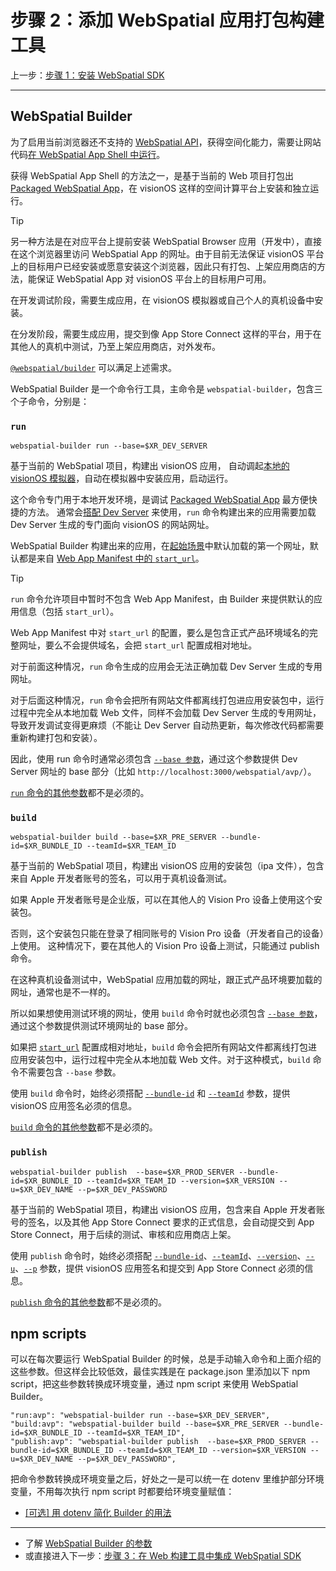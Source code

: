 
# 步骤 2：添加 WebSpatial 应用打包构建工具

上一步：[步骤 1：安装 WebSpatial SDK](step-1-install-the-webspatial-sdk.md)

---

## WebSpatial Builder

为了启用当前浏览器还不支持的 [WebSpatial API]()，获得空间化能力，需要让网站代码[在 WebSpatial App Shell 中运行]()。

获得 WebSpatial App Shell 的方法之一，是基于当前的 Web 项目打包出 [Packaged WebSpatial App]()，在 visionOS 这样的空间计算平台上安装和独立运行。

> [!TIP]
> 另一种方法是在对应平台上提前安装 WebSpatial Browser 应用（开发中），直接在这个浏览器里访问 WebSpatial App 的网址。由于目前无法保证 visionOS 平台上的目标用户已经安装或愿意安装这个浏览器，因此只有打包、上架应用商店的方法，能保证 WebSpatial App 对 visionOS 平台上的目标用户可用。

在开发调试阶段，需要生成应用，在  visionOS 模拟器或自己个人的真机设备中安装。

在分发阶段，需要生成应用，提交到像 App Store Connect 这样的平台，用于在其他人的真机中测试，乃至上架应用商店，对外发布。

[`@webspatial/builder`]() 可以满足上述需求。

WebSpatial Builder 是一个命令行工具，主命令是 `webspatial-builder`，包含三个子命令，分别是：

### `run`

```shell
webspatial-builder run --base=$XR_DEV_SERVER
```

基于当前的 WebSpatial 项目，构建出 visionOS 应用， 自动调起[本地的 visionOS 模拟器]()，自动在模拟器中安装应用，启动运行。

这个命令专门用于本地开发环境，是调试 [Packaged WebSpatial App]() 最方便快捷的方法。
通常会[搭配 Dev Server]() 来使用，`run` 命令构建出来的应用需要加载 Dev Server 生成的专门面向 visionOS 的网站网址。

WebSpatial Builder 构建出来的应用，在[起始场景]()中默认加载的第一个网址，默认都是来自 [Web App Manifest 中的 `start_url`]()。

> [!TIP]
> `run` 命令允许项目中暂时不包含 Web App Manifest，由 Builder 来提供默认的应用信息（包括 `start_url`）。

Web App Manifest 中对 `start_url` 的配置，要么是包含正式产品环境域名的完整网址，要么不会提供域名，会把 `start_url` 配置成相对地址。

对于前面这种情况，`run` 命令生成的应用会无法正确加载 Dev Server 生成的专用网址。

对于后面这种情况，`run` 命令会把所有网站文件都离线打包进应用安装包中，运行过程中完全从本地加载 Web 文件，同样不会加载 Dev Server 生成的专用网址，导致开发调试变得更麻烦（不能让 Dev Server 自动热更新，每次修改代码都需要重新构建打包和安装）。

因此，使用 run 命令时通常必须包含 [`--base 参数`]()，通过这个参数提供 Dev Server 网址的 base 部分（比如 `http://localhost:3000/webspatial/avp/`）。

[`run` 命令的其他参数]()都不是必须的。

### `build`

```shell
webspatial-builder build --base=$XR_PRE_SERVER --bundle-id=$XR_BUNDLE_ID --teamId=$XR_TEAM_ID
```

基于当前的 WebSpatial 项目，构建出 visionOS 应用的安装包（ipa 文件），包含来自 Apple 开发者账号的签名，可以用于真机设备测试。

如果 Apple 开发者账号是企业版，可以在其他人的 Vision Pro 设备上使用这个安装包。

否则，这个安装包只能在登录了相同账号的 Vision Pro 设备（开发者自己的设备）上使用。
这种情况下，要在其他人的 Vision Pro 设备上测试，只能通过 publish 命令。

在这种真机设备测试中，WebSpatial 应用加载的网址，跟正式产品环境要加载的网址，通常也是不一样的。

所以如果想使用测试环境的网址，使用 `build` 命令时就也必须包含 [`--base 参数`]()，通过这个参数提供测试环境网址的 base 部分。

如果把 [`start_url`]() 配置成相对地址，`build` 命令会把所有网站文件都离线打包进应用安装包中，运行过程中完全从本地加载 Web 文件。对于这种模式，`build` 命令不需要包含 `--base` 参数。

使用 `build` 命令时，始终必须搭配 [`--bundle-id`]() 和 [`--teamId`]() 参数，提供 visionOS 应用签名必须的信息。

[`build` 命令的其他参数]()都不是必须的。

### `publish`

```shell
webspatial-builder publish  --base=$XR_PROD_SERVER --bundle-id=$XR_BUNDLE_ID --teamId=$XR_TEAM_ID --version=$XR_VERSION --u=$XR_DEV_NAME --p=$XR_DEV_PASSWORD
```

基于当前的 WebSpatial 项目，构建出 visionOS 应用，包含来自 Apple 开发者账号的签名，以及其他 App Store Connect 要求的正式信息，会自动提交到  App Store Connect，用于后续的测试、审核和应用商店上架。

使用 `publish` 命令时，始终必须搭配 [`--bundle-id`]()、[`--teamId`]()、[`--version`]()、[`--u`]()、[`--p`]() 参数，提供 visionOS 应用签名和提交到 App Store Connect 必须的信息。

[`publish` 命令的其他参数]()都不是必须的。

## npm scripts

可以在每次要运行 WebSpatial Builder 的时候，总是手动输入命令和上面介绍的这些参数。但这样会比较低效，最佳实践是在 package.json 里添加以下 npm script，把这些参数转换成环境变量，通过 npm script 来使用 WebSpatial Builder。

```json5
"run:avp": "webspatial-builder run --base=$XR_DEV_SERVER",
"build:avp": "webspatial-builder build --base=$XR_PRE_SERVER --bundle-id=$XR_BUNDLE_ID --teamId=$XR_TEAM_ID",
"publish:avp": "webspatial-builder publish  --base=$XR_PROD_SERVER --bundle-id=$XR_BUNDLE_ID --teamId=$XR_TEAM_ID --version=$XR_VERSION --u=$XR_DEV_NAME --p=$XR_DEV_PASSWORD",
```

把命令参数转换成环境变量之后，好处之一是可以统一在 dotenv 里维护部分环境变量，不用每次执行 npm script 时都要给环境变量赋值：

- [[可选] 用 dotenv 简化 Builder 的用法](optional-simplify-webspatial-builder-using-dotenv.md)


---

- 了解 [WebSpatial Builder 的参数](options-of-the-webspatial-builder.md)
- 或直接进入下一步：[步骤 3：在 Web 构建工具中集成 WebSpatial SDK](step-3-integrate-webspatial-sdk-into-web-build-tools.md)
